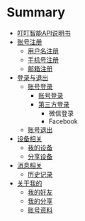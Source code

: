 # Summary

* [叮叮智能API说明书](README.md)
* [账号注册](deng-lu-yu-zhu-ce.md)
  * [用户名注册](deng-lu-yu-zhu-ce/zhu-ce.md)
  * [手机号注册](deng-lu-yu-zhu-ce/shou-ji-hao-zhu-ce.md)
  * [邮箱注册](deng-lu-yu-zhu-ce/you-xiang-zhu-ce.md)
* [登录与退出](deng-lu-yu-deng-chu.md)
  * [账号登录](deng-lu-yu-deng-chu/zhang-hao-deng-lu.md)
    * [账号登录](deng-lu-yu-deng-chu/zhang-hao-deng-lu/pu-tong-deng-lu.md)
    * [第三方登录](deng-lu-yu-deng-chu/zhang-hao-deng-lu/di-san-fang-deng-lu.md)
      * 微信登录
      * Facebook
  * [账号退出](deng-lu-yu-deng-chu/zhang-hao-tui-chu.md)
* [设备相关](she-bei-xiang-guan.md)
  * [我的设备](she-bei-xiang-guan/wo-de-she-bei.md)
  * [分享设备](she-bei-xiang-guan/fen-xiang-she-bei.md)
* [消息相关](xiao-xi-xiang-guan.md)
  * [历史记录](xiao-xi-xiang-guan/li-shi-ji-lu.md)
* [关于我的](guan-yu-wo-de.md)
  * [我的好友](guan-yu-wo-de/wo-de-hao-you.md)
  * [我的分享](guan-yu-wo-de/wo-de-fen-xiang.md)
  * [账号资料](guan-yu-wo-de/zhang-hao-zi-liao.md)

